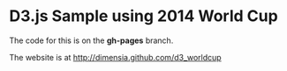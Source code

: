 D3.js Sample using 2014 World Cup
=================================

The code for this is on the **gh-pages** branch.

The website is at http://dimensia.github.com/d3_worldcup

